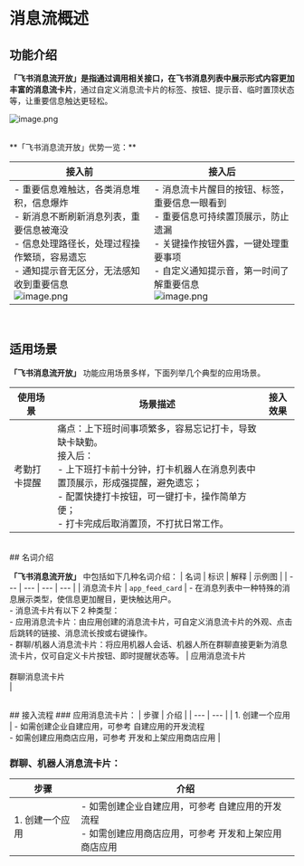 # 消息流概述
## 功能介绍

**「飞书消息流开放」**是指通过调用相关接口，在飞书消息列表中展示形式内容更加丰富的**消息流卡片**，通过自定义消息流卡片的标签、按钮、提示音、临时置顶状态等，让重要信息触达更轻松。

![image.png](//sf3-cn.feishucdn.com/obj/open-platform-opendoc/ecb74df5e0624f1c8d4abaf28c5b904c_ixg5CE6DmL.png?height=678&lazyload=true&width=1280)

<br> 
**「飞书消息流开放」优势一览：**

| 接入前 | 接入后 |
| --- | --- |
| - 重要信息难触达，各类消息堆积，信息爆炸<br>- 新消息不断刷新消息列表，重要信息被淹没<br>- 信息处理路径长，处理过程操作繁琐，容易遗忘<br>- 通知提示音无区分，无法感知收到重要信息<br>![image.png](//sf3-cn.feishucdn.com/obj/open-platform-opendoc/58e64c4370e7d02b1a7a6c4760352f4d_EeVk5CenFE.png?height=1800&lazyload=true&width=4000) | - 消息流卡片醒目的按钮、标签，重要信息一眼看到<br>- 重要信息可持续置顶展示，防止遗漏<br>- 关键操作按钮外露，一键处理重要事项<br>- 自定义通知提示音，第一时间了解重要信息 <br>![image.png](//sf3-cn.feishucdn.com/obj/open-platform-opendoc/4e4b7421de441c3ea8b66d8c7b1b9021_SesG0VK4Qi.png?height=1800&lazyload=true&width=4000) |

 

<br> 

## 适用场景

**「飞书消息流开放」** 功能应用场景多样，下面列举几个典型的应用场景。



| 使用场景 | 场景描述 | 接入效果 |
| --- | --- | --- |
| 考勤打卡提醒 | 痛点：上下班时间事项繁多，容易忘记打卡，导致缺卡缺勤。<br> 接入后： <br>- 上下班打卡前十分钟，打卡机器人在消息列表中置顶展示，形成强提醒，避免遗忘；<br>- 配置快捷打卡按钮，可一键打卡，操作简单方便；<br>- 打卡完成后取消置顶，不打扰日常工作。 |  |

 

<br>
## 名词介绍

**「飞书消息流开放」** 中包括如下几种名词介绍：
| 名词 | 标识 | 解释 | 示例图 |
| --- | --- | --- | --- |
| 消息流卡片 | ```app_feed_card``` | - 在消息列表中一种特殊的消息展示类型，使信息更加醒目，更快触达用户。<br>- 消息流卡片有以下 2 种类型：<br> - 应用消息流卡片：由应用创建的消息流卡片，可自定义消息流卡片的外观、点击后跳转的链接、消息流长按或右键操作。<br> - 群聊/机器人消息流卡片：将应用机器人会话、机器人所在群聊直接更新为消息流卡片，仅可自定义卡片按钮、即时提醒状态等。 | 应用消息流卡片<br> <br> 群聊消息流卡片<br> |

 

<br>
## 接入流程
### 应用消息流卡片：
| 步骤 | 介绍 |
| --- | --- |
| 1. 创建一个应用 | - 如需创建企业自建应用，可参考 自建应用的开发流程<br>- 如需创建应用商店应用，可参考 开发和上架应用商店应用 |

 

### 群聊、机器人消息流卡片：
| 步骤 | 介绍 |
| --- | --- |
| 1. 创建一个应用 | - 如需创建企业自建应用，可参考 自建应用的开发流程<br>- 如需创建应用商店应用，可参考 开发和上架应用商店应用 |

 


